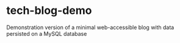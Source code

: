 # tech-blog-demo
Demonstration version of a minimal web-accessible blog with data persisted on a MySQL database
